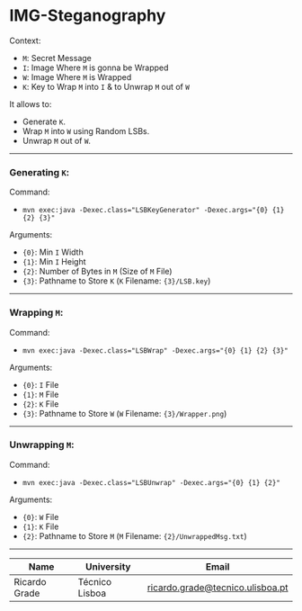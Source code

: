 # IMG-Steganography

Context:
- `M`: Secret Message
- `I`: Image Where `M` is gonna be Wrapped
- `W`: Image Where `M` is Wrapped
- `K`: Key to Wrap `M` into `I` & to Unwrap `M` out of `W`

It allows to:
- Generate `K`.
- Wrap `M` into `W` using Random LSBs.
- Unwrap `M` out of `W`.

---

### Generating `K`:

Command:
- `mvn exec:java -Dexec.class="LSBKeyGenerator" -Dexec.args="{0} {1} {2} {3}"`

Arguments:
- `{0}`: Min `I` Width
- `{1}`: Min `I` Height
- `{2}`: Number of Bytes in `M` (Size of `M` File)
- `{3}`: Pathname to Store `K` (`K` Filename: `{3}/LSB.key`)

---

### Wrapping `M`:

Command:
- `mvn exec:java -Dexec.class="LSBWrap" -Dexec.args="{0} {1} {2} {3}"`

Arguments:
- `{0}`: `I` File
- `{1}`: `M` File
- `{2}`: `K` File
- `{3}`: Pathname to Store `W` (`W` Filename: `{3}/Wrapper.png`)

---

### Unwrapping `M`:

Command:
- `mvn exec:java -Dexec.class="LSBUnwrap" -Dexec.args="{0} {1} {2}"`

Arguments:
- `{0}`: `W` File
- `{1}`: `K` File
- `{2}`: Pathname to Store `M` (`M` Filename: `{2}/UnwrappedMsg.txt`)

---

| Name | University | Email |
| ---- | ---- | ---- |
| Ricardo Grade | Técnico Lisboa | ricardo.grade@tecnico.ulisboa.pt |
